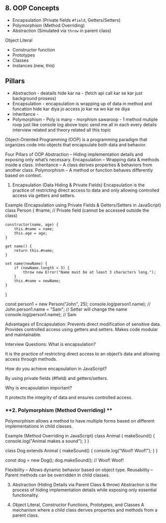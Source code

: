 ## 8. OOP Concepts
- Encapsulation (Private fields `#field`, Getters/Setters)
- Polymorphism (Method Overriding)
- Abstraction (Simulated via `throw` in parent class)


 Object Literal

 - Constructor function
 - Prototypes
 - Classes
 - Instances (new, this)

## Pillars 
 - Abstraction - deatails hide kar na  - (fetch api call kar se kar just background prosess)
 - Encapsulation - encapsulation is wrapping up of data in method and funcation hide kar diya jo access jo kar na wo kar ne diya   
 - inheritance - 
 - Polymorphism - Poly is many - morphism sawaroop - 1 method mutiple roop just like console log  above topic send me all in each every details interview related and theory related all this topic 

 Object-Oriented Programming (OOP) is a programming paradigm that organizes code into objects that encapsulate both data and behavior.

Four Pillars of OOP
Abstraction – Hiding implementation details and exposing only what’s necessary.
Encapsulation – Wrapping data & methods inside a class.
Inheritance – A class derives properties & behaviors from another class.
Polymorphism – A method or function behaves differently based on context.

1. Encapsulation (Data Hiding & Private Fields)
Encapsulation is the practice of restricting direct access to data and only allowing controlled access via getters and setters.

Example (Encapsulation using Private Fields & Getters/Setters in JavaScript)
class Person {
    #name; // Private field (cannot be accessed outside the class)

    constructor(name, age) {
        this.#name = name;
        this.age = age;
    }

    get name() {
        return this.#name;
    }

    set name(newName) {
        if (newName.length < 3) {
            throw new Error("Name must be at least 3 characters long.");
        }
        this.#name = newName;
    }
}

const person1 = new Person("John", 25);
console.log(person1.name);  // John
person1.name = "Sam";       // Setter will change the name
console.log(person1.name);  // Sam

Advantages of Encapsulation:
Prevents direct modification of sensitive data.
Provides controlled access using getters and setters.
Makes code modular and maintainable.

Interview Questions:
What is encapsulation?

It is the practice of restricting direct access to an object’s data and allowing access through methods.

How do you achieve encapsulation in JavaScript?

By using private fields (#field) and getters/setters.

Why is encapsulation important?

It protects the integrity of data and ensures controlled access.



### **2. Polymorphism (Method Overriding) **
Polymorphism allows a method to have multiple forms based on different implementations in child classes.

Example (Method Overriding in JavaScript)
class Animal {
    makeSound() {
        console.log("Animal makes a sound");
    }
}

class Dog extends Animal {
    makeSound() {
        console.log("Woof! Woof!");
    }
}

const dog = new Dog();
dog.makeSound(); // Woof! Woof!

Flexibility – Allows dynamic behavior based on object type.
Reusability – Parent methods can be overridden in child classes.

3. Abstraction (Hiding Details via Parent Class & throw)
Abstraction is the process of hiding implementation details while exposing only essential functionality.

4. Object Literal, Constructor Functions, Prototypes, and Classes
A mechanism where a child class derives properties and methods from a parent class.
